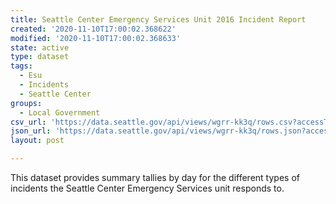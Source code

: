 ```yaml
---
title: Seattle Center Emergency Services Unit 2016 Incident Report
created: '2020-11-10T17:00:02.368622'
modified: '2020-11-10T17:00:02.368633'
state: active
type: dataset
tags:
  - Esu
  - Incidents
  - Seattle Center
groups:
  - Local Government
csv_url: 'https://data.seattle.gov/api/views/wgrr-kk3q/rows.csv?accessType=DOWNLOAD'
json_url: 'https://data.seattle.gov/api/views/wgrr-kk3q/rows.json?accessType=DOWNLOAD'
layout: post

---
```

This dataset provides summary tallies by day for the different types of incidents the Seattle Center Emergency Services unit responds to.
